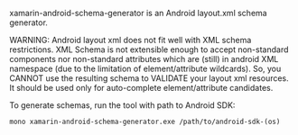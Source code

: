 xamarin-android-schema-generator is an Android layout.xml schema generator.

WARNING: Android layout xml does not fit well with XML schema restrictions.
XML Schema is not extensible enough to accept non-standard components nor
non-standard attributes which are (still) in android XML namespace (due to
the limitation of element/attribute wildcards). So, you CANNOT use the
resulting schema to VALIDATE your layout xml resources.
It should be used only for auto-complete element/attribute candidates.

To generate schemas, run the tool with path to Android SDK:

	mono xamarin-android-schema-generator.exe /path/to/android-sdk-(os)
